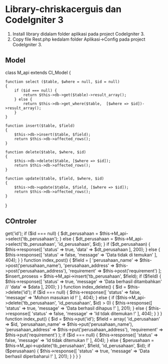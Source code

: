 # Library-chriskacerguis dan CodeIgniter 3
1. Install library didalam folder aplikasi pada project CodeIgniter 3.
2. Copy file Rest.php kedalam folder Aplikasi->Config pada project CodeIgniter 3.

## Model


class M_api extends CI_Model
{

    function select ($table, $where = null, $id = null)
    {
        if ($id === null) {
            return $this->db->get($table)->result_array();
        } else {
            return $this->db->get_where($table,  [$where => $id])->result_array();
        }
    }

    function insert($table, $field)
    {
        $this->db->insert($table, $field);
        return $this->db->affected_rows();
    }

    function delete($table, $where, $id)
    {
        $this->db->delete($table, [$where => $id]);
        return $this->db->affected_rows();
    }

    function update($table, $field, $where, $id)
    {
        $this->db->update($table, $field, [$where => $id]);
        return $this->db->affected_rows();
    }
}

## COntroler

<?php
defined('BASEPATH') or exit('No direct script access allowed');

use chriskacerguis\RestServer\RestController;

class C_api extends RestController
{

	function __construct()
	{
		parent::__construct();
	}

	function index_get()
	{

		$id = $this->get('id');

		if ($id === null) {
			$dt_perusahaan = $this->M_api->select('tb_perusahaan');
		} else {
			$dt_perusahaan = $this->M_api->select('tb_perusahaan', 'id_perusahaan', $id);
		}

		if ($dt_perusahaan) {
			$this->response([
				'status' => true,
				'data' => $dt_perusahaan
			], 200);
		} else {
			$this->response([
				'status' => false,
				'message' => 'Data tidak di temukan'
			], 404);
		}
	}

	function index_post()
	{

		$field = [
			'perusahaan_name' => $this->post('perusahaan_name'),
			'perusahaan_address' => $this->post('perusahaan_address'),
			'requirement' =>  $this->post('requirement')
		];

		$insert_prosess = $this->M_api->insert('tb_perusahaan', $field);

		if ($field) {
			$this->response([
				'status' => true,
				'message' => 'Data berhasil ditambahkan'
				// 'data' => $data
			], 200);
		}
	}

	function index_delete()
	{
		$id = $this->delete('id');
		if ($id === null) {
			$this->response([
				'status' => false,
				'message' => 'Mohon masukan id !'
			], 404);
		} else {
			if ($this->M_api->delete('tb_perusahaan', 'id_perusahaan', $id) > 0) {
				$this->response([
					'status' => true,
					'message' => 'Data berhasil dihapus !'
				], 201);
			} else {
				$this->response([
					'status' => false,
					'message' => 'Id tdak ditemukan !'
				], 404);
			}
		}
	}

	function index_put()
	{
		$id = $this->put('id');
		$field = array(
			'id_perusahaan' => $id,
			'perusahaan_name' => $this->put('perusahaan_name'),
			'perusahaan_address' => $this->put('perusahaan_address'),
			'requirement' => $this->put('requirement')
		);

		if ($id === null) {
			$this->response([
				'status' => false,
				'message' => 'Id tidak ditemukan !'
			], 404);
		} else {
			$perusahaan = $this->M_api->update('tb_perusahaan', $field, 'id_perusahaan', $id);
			if ($perusahaan) {
				$this->response([
					'status' => true,
					'message' => 'Data berhasil diperbaharui !'
				], 201);
			}
		}
	}
}

